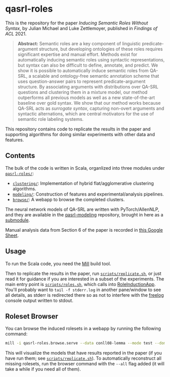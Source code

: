 # qasrl-roles
This is the repository for the paper *Inducing Semantic Roles Without Syntax*, by Julian Michael and
Luke Zettlemoyer, published in *Findings of ACL* 2021.

> **Abstract:** Semantic roles are a key component of linguistic predicate-argument structure, but
> developing ontologies of these roles requires significant expertise and manual effort.
> Methods exist for automatically inducing semantic roles using syntactic representations, but
> syntax can also be difficult to define, annotate, and predict.
> We show it is possible to automatically induce semantic roles from
> QA-SRL, a scalable and ontology-free semantic annotation scheme that uses question-answer pairs to
> represent predicate-argument structure.
> By associating arguments with distributions over QA-SRL questions and clustering them in a
> mixture model, our method outperforms all previous models as well as a new state-of-the-art
> baseline over gold syntax. 
> We show that our method works because QA-SRL acts as *surrogate syntax*,
> capturing non-overt arguments and syntactic alternations,
> which are central motivators for the use of semantic role labeling systems.

This repository contains code to replicate the results in the paper and supporting algorithms for
doing similar experiments with other data and features.

## Contents

The bulk of the code is written in Scala, organlized into three modules under
[`qasrl-roles/`](qasrl-roles/):
* [`clustering/`](clustering/): Implementation of hybrid flat/agglomerative clustering algorithms.
* [`modeling/`](modeling/): Construction of features and experimental/analysis pipelines.
* [`browse/`](browse/): A webapp to browse the completed clusters.

The neural network models of QA-SRL are written with PyTorch/AllenNLP, and they are available in the
[qasrl-modeling](https://github.com/julianmichael/qasrl-modeling) repository, brought in here as a
[submodule](lib/qasrl-modeling).

Manual analysis data from Section 6 of the paper is recorded in
[this Google Sheet](https://docs.google.com/spreadsheets/d/1S6CQzj5XnjZXFJg6bQZMCfLAooEc-ubfK7nqMkJ3BeI/edit).

## Usage

To run the Scala code, you need the
[Mill](https://com-lihaoyi.github.io/mill/mill/Intro_to_Mill.html)
build tool.

Then to replicate the results in the paper, run [`scripts/replicate.sh`](scripts/replicate.sh), or
just read it for guidance if you are interested in a subset of the experiments.
The main entry point is [`scripts/roles.sh`](scripts/roles.sh), which calls into
[RoleInductionApp](qasrl-roles/modeling/src-jvm/RoleInductionApp.scala).
You'll probably want to `tail -f stderr.log` in another pane/window to see all details, as stderr is
redirected there so as not to interfere with the [freelog](https://github.com/julianmichael/freelog)
console output written to stdout.


## Roleset Browser

You can browse the induced rolesets in a webapp by running the following command:
```bash
mill -i qasrl-roles.browse.serve --data conll08-lemma --mode test --domain localhost --port 8888
```
This will visualize the models that have results reported in the paper (if you have run them; see
[`scripts/replicate.sh`](scripts/replicate.sh)). To automatically reconstruct all missing rolesets,
run the browser command with the `--all` flag added (it will take a while if you need all of them).

